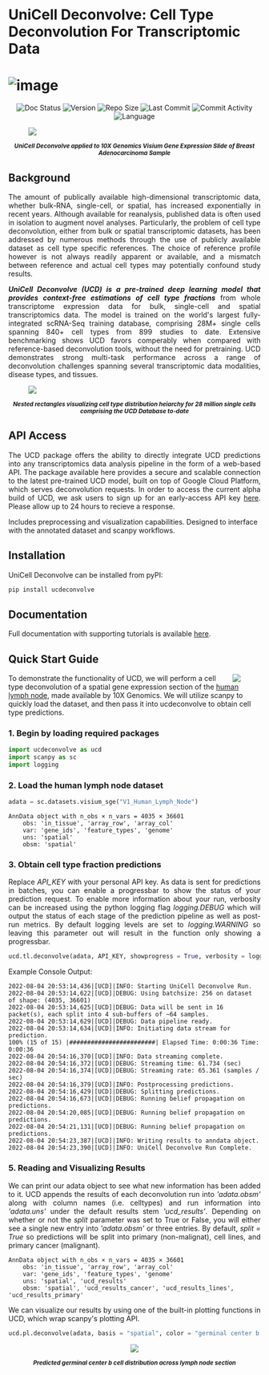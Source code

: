 # UniCell Deconvolve: Cell Type Deconvolution For Transcriptomic Data
![image](https://user-images.githubusercontent.com/7418190/148014006-1c522756-05b2-4e6f-9ab5-dec627405b57.png)
========
<p align="center">
<img alt="Doc Status" src="https://readthedocs.org/projects/ucdeconvolve/badge/?version=latest">
<img alt="Version" src="https://img.shields.io/github/v/release/dchary/ucdeconvolve?include_prereleases">
<img alt="Repo Size" src="https://img.shields.io/github/repo-size/dchary/ucdeconvolve">
<img alt="Last Commit" src="https://img.shields.io/github/last-commit/dchary/ucdeconvolve?style=flat-square">
<img alt="Commit Activity" src="https://img.shields.io/github/commit-activity/w/dchary/ucdeconvolve?style=flat-square">
<img alt="Language" src="https://img.shields.io/github/languages/top/dchary/ucdeconvolve">
</p>

<p>
<figure>
  <img src="https://user-images.githubusercontent.com/7418190/182937919-511c30e1-5865-4af7-9ddf-1c32c1b4c700.png"/>
</figure>
<p align="center"><strong><small><i>UniCell Deconvolve applied to 10X Genomics Visium Gene Expression Slide of Breast Adenocarcinoma Sample</i></small></strong></p>
</p>

## Background
<p align="justify">
The amount of publically available  high-dimensional transcriptomic data, whether bulk-RNA, single-cell, or spatial, has increased exponentially in recent years. Although available for reanalysis, published data is often used in isolation to augment novel analyses. Particularly, the problem of cell type deconvolution, either from bulk or spatial transcriptomic datasets, has been addressed by numerous methods through the use of publicly available dataset as cell type specific references. The choice of reference profile however is not always readily apparent or available, and a mismatch between reference and actual cell types may potentially confound study results.
</p>
<p align="justify">
<strong><em>UniCell Deconvolve (UCD) is a pre-trained deep learning model that provides context-free estimations of cell type fractions</em></strong> from whole transcriptome expression data for bulk, single-cell and spatial transcriptomics data. The model is trained on the world's largest fully-integrated scRNA-Seq training database, comprising 28M+ single cells spanning 840+ cell types from 899 studies to date. Extensive benchmarking shows UCD favors comperably when compared with reference-based deconvolution tools, without the need for pretraining. UCD demonstrates strong multi-task performance across a range of deconvolution challenges spanning several transcriptomic data modalities, disease types, and tissues.
</p>
<p>
<figure>
  <img src="https://user-images.githubusercontent.com/7418190/182940544-45e4c99c-5277-4b51-bbde-0d08afe7e493.png"/>
</figure>
<p align="center"><strong><small><i>Nested rectangles visualizing cell type distribution heiarchy for 28 million single cells comprising the UCD Database to-date</i></small></strong></p>
</p>
</p>

## API Access
<p align="justify">
The UCD package offers the ability to directly integrate UCD predictions into any transcriptomics data analysis pipeline in the form of a web-based API. The package available here provides a secure and scalable connection to the latest pre-trained UCD model, built on top of Google Cloud Platform, which serves deconvolution requests. In order to access the current alpha build of UCD, we ask users to sign up for an early-access API key <a href="https://forms.gle/fhjRev977WAphQf58">here</a>. Please allow up to 24 hours to recieve a response.
</p>

Includes preprocessing and visualization capabilities. Designed to interface with the annotated dataset and scanpy workflows.

## Installation
UniCell Deconvolve can be installed from pyPI:
```bash
pip install ucdeconvolve
```

## Documentation
<p align="justify">
Full documentation with supporting tutorials is available <a href="https://ucdeconvolve.readthedocs.io/">here</a>.
</p>

## Quick Start Guide
<p>
<figure>
<img align="right" src="https://user-images.githubusercontent.com/7418190/182963249-6fde0191-7954-4d06-82cd-6111a1992f87.png">
</figure>

To demonstrate the functionality of UCD, we will perform a cell type deconvolution of a spatial gene expression section of the <a href="https://www.10xgenomics.com/resources/datasets/human-lymph-node-1-standard-1-0-0">human lymph node</a>, made available by 10X Genomics. We will utilize scanpy to quickly load the dataset, and then pass it into ucdeconvolve to obtain cell type predictions.
</p>

### 1. Begin by loading required packages

```python
import ucdeconvolve as ucd
import scanpy as sc
import logging
```
### 2. Load the human lymph node dataset

```python
adata = sc.datasets.visium_sge("V1_Human_Lymph_Node")
```
```
AnnData object with n_obs × n_vars = 4035 × 36601
    obs: 'in_tissue', 'array_row', 'array_col'
    var: 'gene_ids', 'feature_types', 'genome'
    uns: 'spatial'
    obsm: 'spatial'
```
### 3. Obtain cell type fraction predictions
<p align="justify">
Replace <i>API_KEY</i> with your personal API key. As data is sent for predictions in batches, you can enable a progressbar to show the status of your prediction request. To enable more information about your run, verbosity can be increased using the python logging flag <em>logging.DEBUG</em> which will output the status of each stage of the prediction pipeline as well as post-run metrics. By default logging levels are set to <em>logging.WARNING</em> so leaving this parameter out will result in the function only showing a progressbar.
</p>

```python
ucd.tl.deconvolve(adata, API_KEY, showprogress = True, verbosity = logging.DEBUG)
```
Example Console Output:

```
2022-08-04 20:53:14,436|[UCD]|INFO: Starting UniCell Deconvolve Run.
2022-08-04 20:53:14,622|[UCD]|DEBUG: Using batchsize: 256 on dataset of shape: (4035, 36601)
2022-08-04 20:53:14,625|[UCD]|DEBUG: Data will be sent in 16 packet(s), each split into 4 sub-buffers of ~64 samples.
2022-08-04 20:53:14,629|[UCD]|DEBUG: Data pipeline ready.
2022-08-04 20:53:14,634|[UCD]|INFO: Initiating data stream for prediction.
100% (15 of 15) |########################| Elapsed Time: 0:00:36 Time:  0:00:36
2022-08-04 20:54:16,370|[UCD]|INFO: Data streaming complete.
2022-08-04 20:54:16,372|[UCD]|DEBUG: Streaming time: 61.734 (sec)
2022-08-04 20:54:16,374|[UCD]|DEBUG: Streaming rate: 65.361 (samples / sec)
2022-08-04 20:54:16,379|[UCD]|INFO: Postprocessing predictions.
2022-08-04 20:54:16,429|[UCD]|DEBUG: Splitting predictions.
2022-08-04 20:54:16,673|[UCD]|DEBUG: Running belief propagation on predictions.
2022-08-04 20:54:20,085|[UCD]|DEBUG: Running belief propagation on predictions.
2022-08-04 20:54:21,131|[UCD]|DEBUG: Running belief propagation on predictions.
2022-08-04 20:54:23,387|[UCD]|INFO: Writing results to anndata object.
2022-08-04 20:54:23,390|[UCD]|INFO: UniCell Deconvolve Run Complete.
```
### 5. Reading and Visualizing Results

<p align="justify">
We can print our adata object to see what new information has been added to it. UCD appends the results of each deconvolution run into <i>'adata.obsm'</i> along with column names (i.e. celltypes) and run information into <i>'adata.uns'</i> under the default results stem <i>'ucd_results'</i>. Depending on whether or not the <i>split</i> parameter was set to True or False, you will either see a single new entry into <i>'adata.obsm'</i> or three entries. By default, <i>split = True</i> so predictions will be split into primary (non-malignat), cell lines, and primary cancer (malignant).
</p>

```
AnnData object with n_obs × n_vars = 4035 × 36601
    obs: 'in_tissue', 'array_row', 'array_col'
    var: 'gene_ids', 'feature_types', 'genome'
    uns: 'spatial', 'ucd_results'
    obsm: 'spatial', 'ucd_results_cancer', 'ucd_results_lines', 'ucd_results_primary'
```

<p align="justify">
We can visualize our results by using one of the built-in plotting functions in UCD, which wrap scanpy's plotting API.
</p>

```python
ucd.pl.deconvolve(adata, basis = "spatial", color = "germinal center b cell")
```

<div align="center">
  <img src="https://user-images.githubusercontent.com/7418190/182959702-9f9806bf-c699-414c-868a-523c2ef88ea6.png">
</div>
<p align="center"><strong><small><i>Predicted germinal center b cell distribution across lymph node section</i></small></strong></p>
</p>

